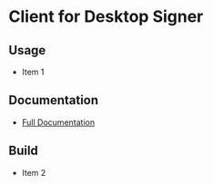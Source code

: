 # Client for Desktop Signer

## Usage

* Item 1

## Documentation

* [Full Documentation](https://htmlpreview.github.io/?https://raw.githubusercontent.com/demoiselle/signer/master/agent-web/docs/index.html)

## Build

* Item 2